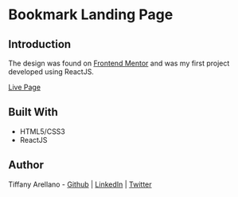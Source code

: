 # Bookmark Landing Page

## Introduction
The design was found on [Frontend Mentor](https://www.frontendmentor.io/challenges/bookmark-landing-page-5d0b588a9edda32581d29158) and was my first project developed using ReactJS.

[Live Page](https://yirano.github.io/react-bookmark_lp/)

## Built With
- HTML5/CSS3
- ReactJS

## Author
Tiffany Arellano - [Github](https://github.com/yirano) | [LinkedIn](https://www.linkedin.com/in/yt-arellano/) | [Twitter](https://twitter.com/yiirano) 